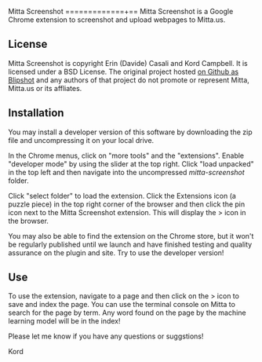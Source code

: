 Mitta Screenshot
=============+==
Mitta Screenshot is a Google Chrome extension to screenshot and upload webpages to Mitta.us.

License
-------
Mitta Screenshot is copyright Erin (Davide) Casali and Kord Campbell. It is licensed under a BSD License. The original project hosted [on Github as Blipshot](https://github.com/folletto) and any authors of that project do not promote or represent Mitta, Mitta.us or its affliates.

Installation
------------
You may install a developer version of this software by downloading the zip file and uncompressing it on your local drive.

In the Chrome menus, click on "more tools" and the "extensions". Enable "developer mode" by using the slider at the top right. Click "load unpacked" in the top left and then navigate into the uncompressed *mitta-screenshot* folder.


Click "select folder" to load the extension. Click the Extensions icon (a puzzle piece) in the top right corner of the browser and then click the pin icon next to the Mitta Screenshot extension. This will display the > icon in the browser.

You may also be able to find the extension on the Chrome store, but it won't be regularly published until we launch and have finished testing and quality assurance on the plugin and site. Try to use the developer version!

Use
---
To use the extension, navigate to a page and then click on the > icon to save and index the page. You can use the terminal console on Mitta to search for the page by term. Any word found on the page by the machine learning model will be in the index!

Please let me know if you have any questions or suggstions!

Kord 
